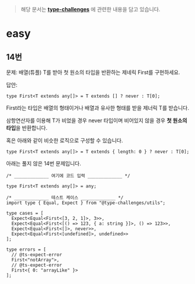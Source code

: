 > 해당 문서는 **[type-challenges](https://github.com/type-challenges/type-challenges/blob/main/README.ko.md)** 에 관련한 내용을 담고 있습니다.

# easy

## 14번

문제: 배열(튜플) T를 받아 첫 원소의 타입을 반환하는 제네릭 First<T>를 구현하세요.

답안:

```tsx
type First<T extends any[]> = T extends [] ? never : T[0];
```

First라는 타입은 배열의 형태이거나 배열과 유사한 형태를 받을 제너릭 T를 받습니다.

삼항연산자를 이용해 T가 비었을 경우 never 타입이며 비어있지 않을 경우 **첫 원소의 타입**을 반환합니다.

혹은 아래와 같이 비슷한 로직으로 구성할 수 있습니다.

```tsx
type First<T extends any[]> = T extends { length: 0 } ? never : T[0];
```

아래는 풀지 않은 14번 문제입니다.

```tsx
/* _____________ 여기에 코드 입력 _____________ */

type First<T extends any[]> = any;

/* _____________ 테스트 케이스 _____________ */
import type { Equal, Expect } from "@type-challenges/utils";

type cases = [
  Expect<Equal<First<[3, 2, 1]>, 3>>,
  Expect<Equal<First<[() => 123, { a: string }]>, () => 123>>,
  Expect<Equal<First<[]>, never>>,
  Expect<Equal<First<[undefined]>, undefined>>
];

type errors = [
  // @ts-expect-error
  First<"notArray">,
  // @ts-expect-error
  First<{ 0: "arrayLike" }>
];
```
